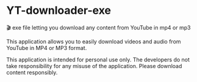 # YT-downloader-exe
🎬 exe file letting you download any content from YouTube in mp4 or mp3

This application allows you to easily download videos and audio from YouTube in MP4 or MP3 format. 

This application is intended for personal use only. The developers do not take responsibility for any misuse of the application. Please download content responsibly.
